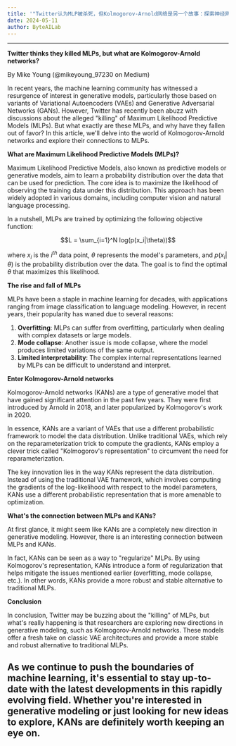 ```yaml
---
title: '"Twitter认为MLP被杀死，但Kolmogorov-Arnold网络是另一个故事：探索神经网络中的古老秘密"'
date: 2024-05-11
author: ByteAILab
---
```




---
**Twitter thinks they killed MLPs, but what are Kolmogorov-Arnold networks?**

By Mike Young (@mikeyoung_97230 on Medium)

In recent years, the machine learning community has witnessed a resurgence of interest in generative models, particularly those based on variants of Variational Autoencoders (VAEs) and Generative Adversarial Networks (GANs). However, Twitter has recently been abuzz with discussions about the alleged "killing" of Maximum Likelihood Predictive Models (MLPs). But what exactly are these MLPs, and why have they fallen out of favor? In this article, we'll delve into the world of Kolmogorov-Arnold networks and explore their connections to MLPs.

**What are Maximum Likelihood Predictive Models (MLPs)?**

Maximum Likelihood Predictive Models, also known as predictive models or generative models, aim to learn a probability distribution over the data that can be used for prediction. The core idea is to maximize the likelihood of observing the training data under this distribution. This approach has been widely adopted in various domains, including computer vision and natural language processing.

In a nutshell, MLPs are trained by optimizing the following objective function:

$$L = \sum_{i=1}^N log(p(x_i|\theta))$$

where $x_i$ is the $i^{th}$ data point, $\theta$ represents the model's parameters, and $p(x_i|\theta)$ is the probability distribution over the data. The goal is to find the optimal $\theta$ that maximizes this likelihood.

**The rise and fall of MLPs**

MLPs have been a staple in machine learning for decades, with applications ranging from image classification to language modeling. However, in recent years, their popularity has waned due to several reasons:

1. **Overfitting**: MLPs can suffer from overfitting, particularly when dealing with complex datasets or large models.
2. **Mode collapse**: Another issue is mode collapse, where the model produces limited variations of the same output.
3. **Limited interpretability**: The complex internal representations learned by MLPs can be difficult to understand and interpret.

**Enter Kolmogorov-Arnold networks**

Kolmogorov-Arnold networks (KANs) are a type of generative model that have gained significant attention in the past few years. They were first introduced by Arnold in 2018, and later popularized by Kolmogorov's work in 2020.

In essence, KANs are a variant of VAEs that use a different probabilistic framework to model the data distribution. Unlike traditional VAEs, which rely on the reparameterization trick to compute the gradients, KANs employ a clever trick called "Kolmogorov's representation" to circumvent the need for reparameterization.

The key innovation lies in the way KANs represent the data distribution. Instead of using the traditional VAE framework, which involves computing the gradients of the log-likelihood with respect to the model parameters, KANs use a different probabilistic representation that is more amenable to optimization.

**What's the connection between MLPs and KANs?**

At first glance, it might seem like KANs are a completely new direction in generative modeling. However, there is an interesting connection between MLPs and KANs.

In fact, KANs can be seen as a way to "regularize" MLPs. By using Kolmogorov's representation, KANs introduce a form of regularization that helps mitigate the issues mentioned earlier (overfitting, mode collapse, etc.). In other words, KANs provide a more robust and stable alternative to traditional MLPs.

**Conclusion**

In conclusion, Twitter may be buzzing about the "killing" of MLPs, but what's really happening is that researchers are exploring new directions in generative modeling, such as Kolmogorov-Arnold networks. These models offer a fresh take on classic VAE architectures and provide a more stable and robust alternative to traditional MLPs.

As we continue to push the boundaries of machine learning, it's essential to stay up-to-date with the latest developments in this rapidly evolving field. Whether you're interested in generative modeling or just looking for new ideas to explore, KANs are definitely worth keeping an eye on.
---


